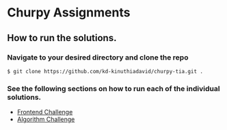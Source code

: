 # Churpy Assignments

## How to run the solutions.

### Navigate to your desired directory and clone the repo

```
$ git clone https://github.com/kd-kinuthiadavid/churpy-tia.git .
```

### See the following sections on how to run each of the individual solutions.

- [Frontend Challenge](churpy-dashboard/README.md)
- [Algorithm Challenge](Algs/README.md)
